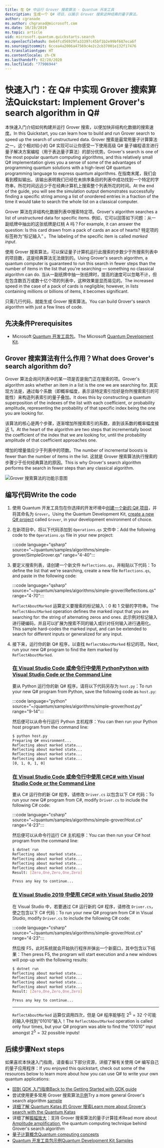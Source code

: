 ```yaml
---
title: 在 Q# 中运行 Grover 搜索算法 - Quantum 开发工具
description: 生成一个 Q# 项目，以展示 Grover 搜索这种经典的量子算法。
author: cgranade
ms.author: chgranad@microsoft.com
ms.date: 10/19/2019
ms.topic: article
uid: microsoft.quantum.quickstarts.search
ms.openlocfilehash: 0e64fcd56929fa33397c45bf1b2e99bf687eca6f
ms.sourcegitcommit: 6ccea4a2006a47569c4e2c2cb37001e132f17476
ms.translationtype: HT
ms.contentlocale: zh-CN
ms.lasthandoff: 02/28/2020
ms.locfileid: "77906944"
---
```

# <a name="quickstart-implement-grovers-search-algorithm-in-q"></a><span data-ttu-id="5851b-103">快速入门：在 Q# 中实现 Grover 搜索算法</span><span class="sxs-lookup"><span data-stu-id="5851b-103">Quickstart: Implement Grover's search algorithm in Q#</span></span>

<span data-ttu-id="5851b-104">本快速入门介绍如何构建并运行 Grover 搜索，以便加快非结构化数据的搜索速度。</span><span class="sxs-lookup"><span data-stu-id="5851b-104">In this Quickstart, you can learn how to build and run Grover search to speed up the search of unstructured data.</span></span>  <span data-ttu-id="5851b-105">Grover 搜索是最常用量子计算算法之一。这个相对较小的 Q# 实现可以让你感受一下使用高级 Q# 量子编程语言进行量子解决方案编程（用于表达量子算法）的部分优势。</span><span class="sxs-lookup"><span data-stu-id="5851b-105">Grover's search is one of the most popular quantum computing algorithms, and this relatively small Q# implementation gives you a sense of some of the advantages of programming quantum solutions with a high-level Q# quantum programming language to express quantum algorithms.</span></span>  <span data-ttu-id="5851b-106">在指南末尾，我们会看到模拟输出。该输出表明我们已经在未排序条目的列表中成功找到一个特定的字符串，所花时间远远少于在经典计算机上搜索整个列表所花的时间。</span><span class="sxs-lookup"><span data-stu-id="5851b-106">At the end of the guide, you will see the simulation output demonstrates successfully finding a specific string among a list of onordered entries in a fraction of the time it would take to search the whole list on a classical computer.</span></span>

<span data-ttu-id="5851b-107">Grover 算法在非结构化数据列表中搜索特定项。</span><span class="sxs-lookup"><span data-stu-id="5851b-107">Grover's algorithm searches a list of unstructured data for specific items.</span></span> <span data-ttu-id="5851b-108">例如，它可以回答如下问题：从一副纸牌中抽出的这张纸牌是红桃 A 吗？</span><span class="sxs-lookup"><span data-stu-id="5851b-108">For example, it can answer the question: Is this card drawn from a pack of cards an ace of hearts?</span></span> <span data-ttu-id="5851b-109">特定项的标签称为“标记输入”  。</span><span class="sxs-lookup"><span data-stu-id="5851b-109">The labeling of the specific item is called _marked input_.</span></span>

<span data-ttu-id="5851b-110">使用 Grover 搜索算法，可以保证量子计算机运行此搜索的步数少于所搜索列表中的项目数，这是经典算法无法做到的。</span><span class="sxs-lookup"><span data-stu-id="5851b-110">Using Grover's search algorithm, a quantum computer is guaranteed to run this search in fewer steps than the number of items in the list that you're searching — something no classical algorithm can do.</span></span> <span data-ttu-id="5851b-111">当从一副纸牌中抽一张纸牌时，提高的速度可以忽略不计，但在包含数百万或数十亿个项的列表中，这种效果是显而易见的。</span><span class="sxs-lookup"><span data-stu-id="5851b-111">The increased speed in the case of a pack of cards is negligible; however, in lists containing millions or billions of items, it becomes significant.</span></span>

<span data-ttu-id="5851b-112">只需几行代码，就能生成 Grover 搜索算法。</span><span class="sxs-lookup"><span data-stu-id="5851b-112">You can build Grover's search algorithm with just a few lines of code.</span></span>

## <a name="prerequisites"></a><span data-ttu-id="5851b-113">先决条件</span><span class="sxs-lookup"><span data-stu-id="5851b-113">Prerequisites</span></span>

- <span data-ttu-id="5851b-114">Microsoft [Quantum 开发工具包][install]。</span><span class="sxs-lookup"><span data-stu-id="5851b-114">The Microsoft [Quantum Development Kit][install].</span></span>

## <a name="what-does-grovers-search-algorithm-do"></a><span data-ttu-id="5851b-115">Grover 搜索算法有什么作用？</span><span class="sxs-lookup"><span data-stu-id="5851b-115">What does Grover's search algorithm do?</span></span>

<span data-ttu-id="5851b-116">Grover 算法会询问列表中的某一项是否是我门正在搜索的项。</span><span class="sxs-lookup"><span data-stu-id="5851b-116">Grover's algorithm asks whether an item in a list is the one we are searching for.</span></span> <span data-ttu-id="5851b-117">其实现方法是，通过每个系数（即概率幅度，表示该特定索引恰好是你所搜索索引的可能性）来构造列表索引的量子叠加。</span><span class="sxs-lookup"><span data-stu-id="5851b-117">It does this by constructing a quantum superposition of the indexes of the list with each coefficient, or probability amplitude, representing the probability of that specific index being the one you are looking for.</span></span>

<span data-ttu-id="5851b-118">该算法的核心是两个步骤，逐渐增加所搜索索引的系数，直到该系数的概率幅度接近 1。</span><span class="sxs-lookup"><span data-stu-id="5851b-118">At the heart of the algorithm are two steps that incrementally boost the coefficient of the index that we are looking for, until the probability amplitude of that coefficient approaches one.</span></span>

<span data-ttu-id="5851b-119">增加的增量值应少于列表中的项数。</span><span class="sxs-lookup"><span data-stu-id="5851b-119">The number of incremental boosts is fewer than the number of items in the list.</span></span> <span data-ttu-id="5851b-120">这就是 Grover 搜索算法执行搜索的步骤少于任何经典算法的原因。</span><span class="sxs-lookup"><span data-stu-id="5851b-120">This is why Grover's search algorithm performs the search in fewer steps than any classical algorithm.</span></span>

![Grover 搜索算法的功能示意图](~/media/grover.png)

## <a name="write-the-code"></a><span data-ttu-id="5851b-122">编写代码</span><span class="sxs-lookup"><span data-stu-id="5851b-122">Write the code</span></span>

1. <span data-ttu-id="5851b-123">使用 Quantum 开发工具包在你选择的开发坏境中[创建一个新的 Q# 项目](xref:microsoft.quantum.howto.createproject)，并将其命名为 `Grover`。</span><span class="sxs-lookup"><span data-stu-id="5851b-123">Using the Quantum Development Kit, [create a new Q# project](xref:microsoft.quantum.howto.createproject) called `Grover`, in your development environment of choice.</span></span>

1. <span data-ttu-id="5851b-124">在新项目中，将以下代码添加到 `Operations.qs` 文件中：</span><span class="sxs-lookup"><span data-stu-id="5851b-124">Add the following code to the `Operations.qs` file in your new project:</span></span>

    :::code language="qsharp" source="~/quantum/samples/algorithms/simple-grover/SimpleGrover.qs" range="4-40":::

1. <span data-ttu-id="5851b-125">要定义搜索列表，请创建一个新文件 `Reflections.qs`，并粘贴以下代码：</span><span class="sxs-lookup"><span data-stu-id="5851b-125">To define the list that we're searching, create a new file `Reflections.qs`, and paste in the following code:</span></span>

    :::code language="qsharp" source="~/quantum/samples/algorithms/simple-grover/Reflections.qs" range="4-70":::

    <span data-ttu-id="5851b-126">`ReflectAboutMarked` 运算定义要搜索的标记输入：0 和 1 交替的字符串。</span><span class="sxs-lookup"><span data-stu-id="5851b-126">The `ReflectAboutMarked` operation defines the marked input that you are searching for: the string of alternating zeros and ones.</span></span> <span data-ttu-id="5851b-127">此示例对标记输入进行硬编码，并且可以扩展为搜索不同的输入或针对任何输入进行通用化。</span><span class="sxs-lookup"><span data-stu-id="5851b-127">This sample hard-codes the marked input, and can be extended to search for different inputs or generalized for any input.</span></span>

1. <span data-ttu-id="5851b-128">接下来，运行你的新 Q# 程序，以查找 `ReflectAboutMarked` 标记的项。</span><span class="sxs-lookup"><span data-stu-id="5851b-128">Next, run your new Q# program to find the item marked by `ReflectAboutMarked`.</span></span>

    ### <a name="python-with-visual-studio-code-or-the-command-line"></a>[<span data-ttu-id="5851b-129">在 Visual Studio Code 或命令行中使用 Python</span><span class="sxs-lookup"><span data-stu-id="5851b-129">Python with Visual Studio Code or the Command Line</span></span>](#tab/tabid-python)

    <span data-ttu-id="5851b-130">要从 Python 运行你的新 Q# 程序，请将以下代码另存为 `host.py`：</span><span class="sxs-lookup"><span data-stu-id="5851b-130">To run your new Q# program from Python, save the following code as `host.py`:</span></span>

    :::code language="python" source="~/quantum/samples/algorithms/simple-grover/host.py" range="9-14":::

    <span data-ttu-id="5851b-131">然后便可以从命令行运行 Python 主机程序：</span><span class="sxs-lookup"><span data-stu-id="5851b-131">You can then run your Python host program from the command line:</span></span>

    ```bash
    $ python host.py
    Preparing Q# environment...
    Reflecting about marked state...
    Reflecting about marked state...
    Reflecting about marked state...
    Reflecting about marked state...
    [0, 1, 0, 1, 0]
    ```

    ### <a name="c-with-visual-studio-code-or-the-command-line"></a>[<span data-ttu-id="5851b-132">在 Visual Studio Code 或命令行中使用 C#</span><span class="sxs-lookup"><span data-stu-id="5851b-132">C# with Visual Studio Code or the Command Line</span></span>](#tab/tabid-csharp)

    <span data-ttu-id="5851b-133">要从 C# 运行你的新 Q# 程序，请修改 `Driver.cs` 以包含以下 C# 代码：</span><span class="sxs-lookup"><span data-stu-id="5851b-133">To run your new Q# program from C#, modify `Driver.cs` to include the following C# code:</span></span>

    :::code language="csharp" source="~/quantum/samples/algorithms/simple-grover/Host.cs" range="4-23":::

    <span data-ttu-id="5851b-134">然后便可以从命令行运行 C# 主机程序：</span><span class="sxs-lookup"><span data-stu-id="5851b-134">You can then run your C# host program from the command line:</span></span>

    ```bash
    $ dotnet run
    Reflecting about marked state...
    Reflecting about marked state...
    Reflecting about marked state...
    Reflecting about marked state...
    Result: [Zero,One,Zero,One,Zero]

    Press any key to continue...
    ```

    ### <a name="c-with-visual-studio-2019"></a>[<span data-ttu-id="5851b-135">在 Visual Studio 2019 中使用 C#</span><span class="sxs-lookup"><span data-stu-id="5851b-135">C# with Visual Studio 2019</span></span>](#tab/tabid-vs2019)

    <span data-ttu-id="5851b-136">在 Visual Studio 中，若要通过 C# 运行新的 Q# 程序，请修改 `Driver.cs`，使之包含以下 C# 代码：</span><span class="sxs-lookup"><span data-stu-id="5851b-136">To run your new Q# program from C# in Visual Studio, modify `Driver.cs` to include the following C# code:</span></span>

    :::code language="csharp" source="~/quantum/samples/algorithms/simple-grover/Host.cs" range="4-23":::

    <span data-ttu-id="5851b-137">然后按 F5，此时系统就会开始执行程序并弹出一个新窗口，其中包含以下结果：</span><span class="sxs-lookup"><span data-stu-id="5851b-137">Then press F5, the program will start execution and a new windows will pop-up with the following results:</span></span> 

    ```bash
    $ dotnet run
    Reflecting about marked state...
    Reflecting about marked state...
    Reflecting about marked state...
    Reflecting about marked state...
    Result: [Zero,One,Zero,One,Zero]

    Press any key to continue...
    ```
    ***

    <span data-ttu-id="5851b-138">`ReflectAboutMarked` 运算仅调用四次，但是 Q# 程序能够在 $2^{5} = 32$ 个可能的输入中找到“01010”输入！</span><span class="sxs-lookup"><span data-stu-id="5851b-138">The `ReflectAboutMarked` operation is called only four times, but your Q# program was able to find the "01010" input amongst $2^{5} = 32$ possible inputs!</span></span>

## <a name="next-steps"></a><span data-ttu-id="5851b-139">后续步骤</span><span class="sxs-lookup"><span data-stu-id="5851b-139">Next steps</span></span>

<span data-ttu-id="5851b-140">如果喜欢本快速入门指南，请查看以下部分资源，详细了解有关使用 Q# 编写自己的量子应用程序：</span><span class="sxs-lookup"><span data-stu-id="5851b-140">If you enjoyed this quickstart, check out some of the resources below to learn more about how you can use Q# to write your own quantum applications:</span></span>

- [<span data-ttu-id="5851b-141">回到 QDK 入门指南</span><span class="sxs-lookup"><span data-stu-id="5851b-141">Back to the Getting Started with QDK guide</span></span>](xref:microsoft.quantum.welcome)
- <span data-ttu-id="5851b-142">尝试使用更多常用 Grover 搜索算法[示例](https://github.com/microsoft/Quantum/tree/master/samples/algorithms/database-search)</span><span class="sxs-lookup"><span data-stu-id="5851b-142">Try a more general Grover's search algorithm [sample](https://github.com/microsoft/Quantum/tree/master/samples/algorithms/database-search)</span></span>
- [<span data-ttu-id="5851b-143">详细了解 Quantum Katas 的 Grover 搜索</span><span class="sxs-lookup"><span data-stu-id="5851b-143">Learn more about Grover's search with the Quantum Katas</span></span>](xref:microsoft.quantum.overview.katas)
- <span data-ttu-id="5851b-144">详细了解[振幅放大](xref:microsoft.quantum.libraries.standard.algorithms#amplitude-amplification)：支持 Grover 搜索算法的量子计算技术</span><span class="sxs-lookup"><span data-stu-id="5851b-144">Read more about [Amplitude amplification](xref:microsoft.quantum.libraries.standard.algorithms#amplitude-amplification), the quantum computing technique behind Grover's search algorithm</span></span>
- [<span data-ttu-id="5851b-145">量子计算概念</span><span class="sxs-lookup"><span data-stu-id="5851b-145">Quantum computing concepts</span></span>](xref:microsoft.quantum.concepts.intro)
- [<span data-ttu-id="5851b-146">Quantum 开发工具包示例</span><span class="sxs-lookup"><span data-stu-id="5851b-146">Quantum Development Kit Samples</span></span>](https://docs.microsoft.com/samples/browse/?products=qdk)

<!-- LINKS -->

[install]: xref:microsoft.quantum.install
